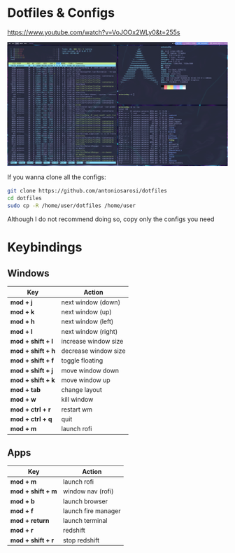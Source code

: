 # Dotfiles & Configs

https://www.youtube.com/watch?v=VoJOOx2WLy0&t=255s

![Screenshot](.screenshot.png)

If you wanna clone all the configs:
```bash
git clone https://github.com/antoniosarosi/dotfiles
cd dotfiles
sudo cp -R /home/user/dotfiles /home/user
```
Although I do not recommend doing so, copy only the configs you need

# Keybindings

## Windows

| Key                 | Action               |
|---------------------|----------------------|
| **mod + j**         | next window (down)   |
| **mod + k**         | next window (up)     |
| **mod + h**         | next window (left)   |
| **mod + l**         | next window (right)  |
| **mod + shift + l** | increase window size |
| **mod + shift + h** | decrease window size |
| **mod + shift + f** | toggle floating      |
| **mod + shift + j** | move window down     |
| **mod + shift + k** | move window up       |
| **mod + tab**       | change layout        |
| **mod + w**         | kill window          |
| **mod + ctrl + r**  | restart wm           |
| **mod + ctrl + q**  | quit                 |
| **mod + m**         | launch rofi          |

## Apps

| Key                 | Action              |
|---------------------|---------------------|
| **mod + m**         | launch rofi         |
| **mod + shift + m** | window nav (rofi)   |
| **mod + b**         | launch browser      |
| **mod + f**         | launch fire manager |
| **mod + return**    | launch terminal     |
| **mod + r**         | redshift            |
| **mod + shift + r** | stop redshift       |
